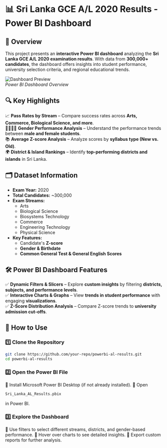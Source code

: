 # 📊 Sri Lanka GCE A/L 2020 Results - Power BI Dashboard  

## 📌 Overview  
This project presents an **interactive Power BI dashboard** analyzing the **Sri Lanka GCE A/L 2020 examination results**. With data from **300,000+ candidates**, the dashboard offers insights into student performance, university selection criteria, and regional educational trends.  

![Dashboard Preview](images/dashboard.jpg)  
*Power BI Dashboard Overview*  

## 🔍 Key Highlights  
📈 **Pass Rates by Stream** – Compare success rates across **Arts, Commerce, Biological Science, and more**.  
👩‍🎓👨‍🎓 **Gender Performance Analysis** – Understand the performance trends between **male and female students**.  
📚 **Average Z-score Analysis** – Analyze scores by **syllabus type (New vs. Old)**.  
🌍 **District & Island Rankings** – Identify **top-performing districts and islands** in Sri Lanka.  

## 🗂️ Dataset Information  
- **Exam Year:** 2020  
- **Total Candidates:** ~300,000  
- **Exam Streams:**  
  - Arts  
  - Biological Science  
  - Biosystems Technology  
  - Commerce  
  - Engineering Technology  
  - Physical Science  
- **Key Features:**  
  - Candidate's **Z-score**  
  - **Gender & Birthdate**  
  - **Common General Test & General English Scores**  

## 🛠️ Power BI Dashboard Features  
✅ **Dynamic Filters & Slicers** – Explore **custom insights** by filtering **districts, subjects, and performance levels**.  
✅ **Interactive Charts & Graphs** – View **trends in student performance** with engaging **visualizations**.  
✅ **Z-Score Distribution Analysis** – Compare Z-score trends to **university admission cut-offs**.  

## 🚀 How to Use  
### 1️⃣ **Clone the Repository**  
```sh
git clone https://github.com/your-repo/powerbi-al-results.git
cd powerbi-al-results
```
### 2️⃣ **Open the Power BI File**
🔹 Install Microsoft Power BI Desktop (if not already installed).
🔹 Open 
```sh 
Sri_Lanka_AL_Results.pbix
```
in Power BI.

### 3️⃣ **Explore the Dashboard**
🔹 Use filters to select different streams, districts, and gender-based performance.
🔹 Hover over charts to see detailed insights.
🔹 Export custom reports for further analysis.

